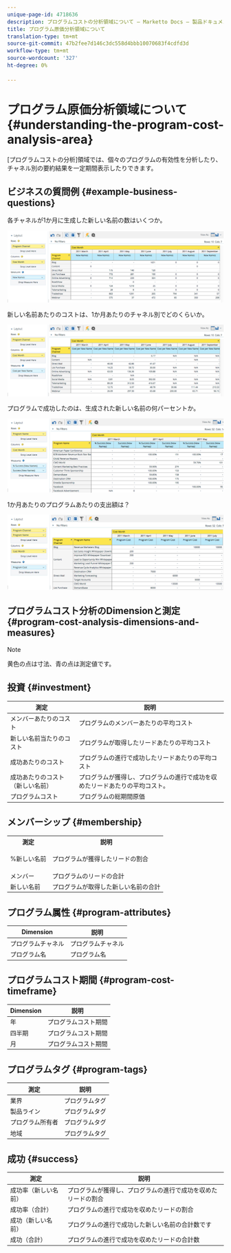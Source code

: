 ```yaml
---
unique-page-id: 4718636
description: プログラムコストの分析領域について — Marketto Docs — 製品ドキュメント
title: プログラム原価分析領域について
translation-type: tm+mt
source-git-commit: 47b2fee7d146c3dc558d4bbb10070683f4cdfd3d
workflow-type: tm+mt
source-wordcount: '327'
ht-degree: 0%

---
```



# プログラム原価分析領域について {#understanding-the-program-cost-analysis-area}

[プログラムコストの分析]領域では、個々のプログラムの有効性を分析したり、チャネル別の要約結果を一定期間表示したりできます。

## ビジネスの質問例 {#example-business-questions}

各チャネルが1か月に生成した新しい名前の数はいくつか。

![](assets/image2015-5-6-14-3a13-3a47.png)

新しい名前あたりのコストは、1か月あたりのチャネル別でどのくらいか。

![](assets/image2015-5-6-14-3a16-3a28.png)

プログラムで成功したのは、生成された新しい名前の何パーセントか。

![](assets/image2015-5-6-14-3a31-3a15.png)

1か月あたりのプログラムあたりの支出額は？

![](assets/image2015-5-6-14-3a36-3a34.png)

## プログラムコスト分析のDimensionと測定 {#program-cost-analysis-dimensions-and-measures}

>[!NOTE]
>
>黄色の点は寸法、青の点は測定値です。

## 投資 {#investment}

| 測定 | 説明 |
|---|---|
| メンバーあたりのコスト | プログラムのメンバーあたりの平均コスト |
| 新しい名前当たりのコスト | プログラムが取得したリードあたりの平均コスト |
| 成功あたりのコスト | プログラムの進行で成功したリードあたりの平均コスト |
| 成功あたりのコスト（新しい名前） | プログラムが獲得し、プログラムの進行で成功を収めたリードあたりの平均コスト。 |
| プログラムコスト | プログラムの総期間原価 |

## メンバーシップ {#membership}

<table> 
 <tbody> 
  <tr> 
   <th>測定</th> 
   <th>説明</th> 
  </tr> 
  <tr> 
   <td><p>%新しい名前</p></td> 
   <td>プログラムが獲得したリードの割合</td> 
  </tr> 
  <tr> 
   <td>メンバー</td> 
   <td>プログラムのリードの合計</td> 
  </tr> 
  <tr> 
   <td>新しい名前</td> 
   <td>プログラムが取得した新しい名前の合計</td> 
  </tr> 
 </tbody> 
</table>

## プログラム属性 {#program-attributes}

| Dimension | 説明 |
|---|---|
| プログラムチャネル | プログラムチャネル |
| プログラム名 | プログラム名 |

## プログラムコスト期間 {#program-cost-timeframe}

| Dimension | 説明 |
|---|---|
| 年 | プログラムコスト期間 |
| 四半期 | プログラムコスト期間 |
| 月 | プログラムコスト期間 |

## プログラムタグ {#program-tags}

| 測定 | 説明 |
|---|---|
| 業界 | プログラムタグ |
| 製品ライン | プログラムタグ |
| プログラム所有者 | プログラムタグ |
| 地域 | プログラムタグ |

## 成功 {#success}

| 測定 | 説明 |
|---|---|
| 成功率（新しい名前） | プログラムが獲得し、プログラムの進行で成功を収めたリードの割合 |
| 成功率（合計） | プログラムの進行で成功を収めたリードの割合 |
| 成功（新しい名前） | プログラムの進行で成功した新しい名前の合計数です |
| 成功（合計） | プログラムの進行で成功を収めたリードの合計数 |

